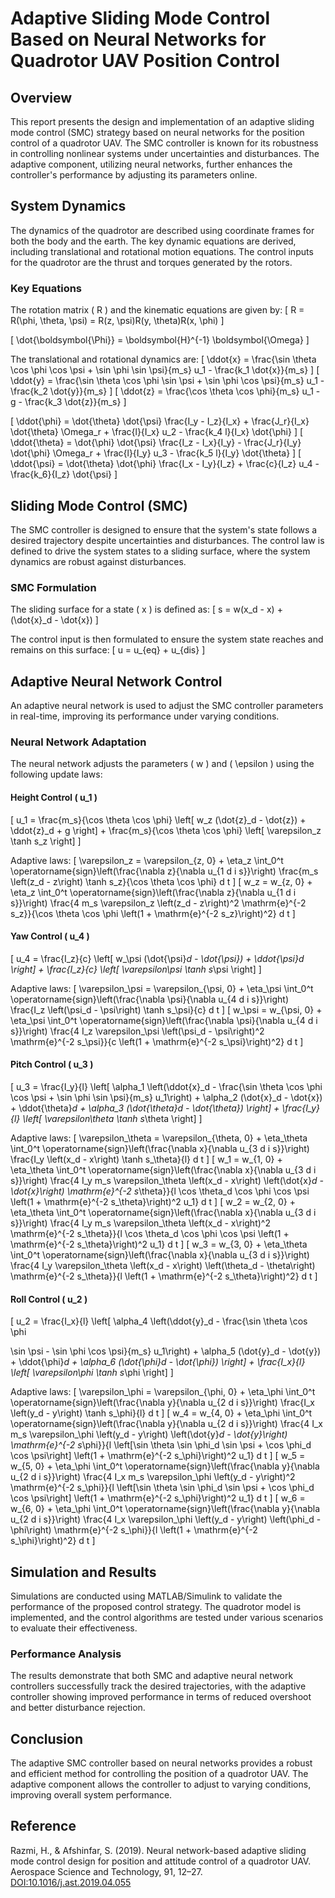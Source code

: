 
# Adaptive Sliding Mode Control Based on Neural Networks for Quadrotor UAV Position Control

## Overview
This report presents the design and implementation of an adaptive sliding mode control (SMC) strategy based on neural networks for the position control of a quadrotor UAV. The SMC controller is known for its robustness in controlling nonlinear systems under uncertainties and disturbances. The adaptive component, utilizing neural networks, further enhances the controller's performance by adjusting its parameters online.

## System Dynamics
The dynamics of the quadrotor are described using coordinate frames for both the body and the earth. The key dynamic equations are derived, including translational and rotational motion equations. The control inputs for the quadrotor are the thrust and torques generated by the rotors.

### Key Equations
The rotation matrix \( R \) and the kinematic equations are given by:
\[ R = R(\phi, \theta, \psi) = R(z, \psi)R(y, \theta)R(x, \phi) \]

\[ \dot{\boldsymbol{\Phi}} = \boldsymbol{H}^{-1} \boldsymbol{\Omega} \]

The translational and rotational dynamics are:
\[ \ddot{x} = \frac{\sin \theta \cos \phi \cos \psi + \sin \phi \sin \psi}{m_s} u_1 - \frac{k_1 \dot{x}}{m_s} \]
\[ \ddot{y} = \frac{\sin \theta \cos \phi \sin \psi + \sin \phi \cos \psi}{m_s} u_1 - \frac{k_2 \dot{y}}{m_s} \]
\[ \ddot{z} = \frac{\cos \theta \cos \phi}{m_s} u_1 - g - \frac{k_3 \dot{z}}{m_s} \]

\[ \ddot{\phi} = \dot{\theta} \dot{\psi} \frac{I_y - I_z}{I_x} + \frac{J_r}{I_x} \dot{\theta} \Omega_r + \frac{l}{I_x} u_2 - \frac{k_4 l}{I_x} \dot{\phi} \]
\[ \ddot{\theta} = \dot{\phi} \dot{\psi} \frac{I_z - I_x}{I_y} - \frac{J_r}{I_y} \dot{\phi} \Omega_r + \frac{l}{I_y} u_3 - \frac{k_5 l}{I_y} \dot{\theta} \]
\[ \ddot{\psi} = \dot{\theta} \dot{\phi} \frac{I_x - I_y}{I_z} + \frac{c}{I_z} u_4 - \frac{k_6}{I_z} \dot{\psi} \]

## Sliding Mode Control (SMC)
The SMC controller is designed to ensure that the system's state follows a desired trajectory despite uncertainties and disturbances. The control law is defined to drive the system states to a sliding surface, where the system dynamics are robust against disturbances.

### SMC Formulation
The sliding surface for a state \( x \) is defined as:
\[ s = w(x_d - x) + (\dot{x}_d - \dot{x}) \]

The control input is then formulated to ensure the system state reaches and remains on this surface:
\[ u = u_{eq} + u_{dis} \]

## Adaptive Neural Network Control
An adaptive neural network is used to adjust the SMC controller parameters in real-time, improving its performance under varying conditions.

### Neural Network Adaptation
The neural network adjusts the parameters \( w \) and \( \epsilon \) using the following update laws:

#### Height Control \( u_1 \)
\[ u_1 = \frac{m_s}{\cos \theta \cos \phi} \left[ w_z (\dot{z}_d - \dot{z}) + \ddot{z}_d + g \right] + \frac{m_s}{\cos \theta \cos \phi} \left[ \varepsilon_z \tanh s_z \right] \]

Adaptive laws:
\[ \varepsilon_z = \varepsilon_{z, 0} + \eta_z \int_0^t \operatorname{sign}\left(\frac{\nabla z}{\nabla u_{1 d i s}}\right) \frac{m_s \left(z_d - z\right) \tanh s_z}{\cos \theta \cos \phi} d t \]
\[ w_z = w_{z, 0} + \eta_z \int_0^t \operatorname{sign}\left(\frac{\nabla z}{\nabla u_{1 d i s}}\right) \frac{4 m_s \varepsilon_z \left(z_d - z\right)^2 \mathrm{e}^{-2 s_z}}{\cos \theta \cos \phi \left(1 + \mathrm{e}^{-2 s_z}\right)^2} d t \]

#### Yaw Control \( u_4 \)
\[ u_4 = \frac{I_z}{c} \left[ w_\psi (\dot{\psi}_d - \dot{\psi}) + \ddot{\psi}_d \right] + \frac{I_z}{c} \left[ \varepsilon_\psi \tanh s_\psi \right] \]

Adaptive laws:
\[ \varepsilon_\psi = \varepsilon_{\psi, 0} + \eta_\psi \int_0^t \operatorname{sign}\left(\frac{\nabla \psi}{\nabla u_{4 d i s}}\right) \frac{I_z \left(\psi_d - \psi\right) \tanh s_\psi}{c} d t \]
\[ w_\psi = w_{\psi, 0} + \eta_\psi \int_0^t \operatorname{sign}\left(\frac{\nabla \psi}{\nabla u_{4 d i s}}\right) \frac{4 I_z \varepsilon_\psi \left(\psi_d - \psi\right)^2 \mathrm{e}^{-2 s_\psi}}{c \left(1 + \mathrm{e}^{-2 s_\psi}\right)^2} d t \]

#### Pitch Control \( u_3 \)
\[ u_3 = \frac{I_y}{l} \left[ \alpha_1 \left(\ddot{x}_d - \frac{\sin \theta \cos \phi \cos \psi + \sin \phi \sin \psi}{m_s} u_1\right) + \alpha_2 (\dot{x}_d - \dot{x}) + \ddot{\theta}_d + \alpha_3 (\dot{\theta}_d - \dot{\theta}) \right] + \frac{I_y}{l} \left[ \varepsilon_\theta \tanh s_\theta \right] \]

Adaptive laws:
\[ \varepsilon_\theta = \varepsilon_{\theta, 0} + \eta_\theta \int_0^t \operatorname{sign}\left(\frac{\nabla x}{\nabla u_{3 d i s}}\right) \frac{I_y \left(x_d - x\right) \tanh s_\theta}{l} d t \]
\[ w_1 = w_{1, 0} + \eta_\theta \int_0^t \operatorname{sign}\left(\frac{\nabla x}{\nabla u_{3 d i s}}\right) \frac{4 I_y m_s \varepsilon_\theta \left(x_d - x\right) \left(\dot{x}_d - \dot{x}\right) \mathrm{e}^{-2 s_\theta}}{l \cos \theta_d \cos \phi \cos \psi \left(1 + \mathrm{e}^{-2 s_\theta}\right)^2 u_1} d t \]
\[ w_2 = w_{2, 0} + \eta_\theta \int_0^t \operatorname{sign}\left(\frac{\nabla x}{\nabla u_{3 d i s}}\right) \frac{4 I_y m_s \varepsilon_\theta \left(x_d - x\right)^2 \mathrm{e}^{-2 s_\theta}}{l \cos \theta_d \cos \phi \cos \psi \left(1 + \mathrm{e}^{-2 s_\theta}\right)^2 u_1} d t \]
\[ w_3 = w_{3, 0} + \eta_\theta \int_0^t \operatorname{sign}\left(\frac{\nabla x}{\nabla u_{3 d i s}}\right) \frac{4 I_y \varepsilon_\theta \left(x_d - x\right) \left(\theta_d - \theta\right) \mathrm{e}^{-2 s_\theta}}{l \left(1 + \mathrm{e}^{-2 s_\theta}\right)^2} d t \]

#### Roll Control \( u_2 \)
\[ u_2 = \frac{I_x}{l} \left[ \alpha_4 \left(\ddot{y}_d - \frac{\sin \theta \cos \phi

 \sin \psi - \sin \phi \cos \psi}{m_s} u_1\right) + \alpha_5 (\dot{y}_d - \dot{y}) + \ddot{\phi}_d + \alpha_6 (\dot{\phi}_d - \dot{\phi}) \right] + \frac{I_x}{l} \left[ \varepsilon_\phi \tanh s_\phi \right] \]

Adaptive laws:
\[ \varepsilon_\phi = \varepsilon_{\phi, 0} + \eta_\phi \int_0^t \operatorname{sign}\left(\frac{\nabla y}{\nabla u_{2 d i s}}\right) \frac{I_x \left(y_d - y\right) \tanh s_\phi}{l} d t \]
\[ w_4 = w_{4, 0} + \eta_\phi \int_0^t \operatorname{sign}\left(\frac{\nabla y}{\nabla u_{2 d i s}}\right) \frac{4 I_x m_s \varepsilon_\phi \left(y_d - y\right) \left(\dot{y}_d - \dot{y}\right) \mathrm{e}^{-2 s_\phi}}{l \left[\sin \theta \sin \phi_d \sin \psi + \cos \phi_d \cos \psi\right] \left(1 + \mathrm{e}^{-2 s_\phi}\right)^2 u_1} d t \]
\[ w_5 = w_{5, 0} + \eta_\phi \int_0^t \operatorname{sign}\left(\frac{\nabla y}{\nabla u_{2 d i s}}\right) \frac{4 I_x m_s \varepsilon_\phi \left(y_d - y\right)^2 \mathrm{e}^{-2 s_\phi}}{l \left[\sin \theta \sin \phi_d \sin \psi + \cos \phi_d \cos \psi\right] \left(1 + \mathrm{e}^{-2 s_\phi}\right)^2 u_1} d t \]
\[ w_6 = w_{6, 0} + \eta_\phi \int_0^t \operatorname{sign}\left(\frac{\nabla y}{\nabla u_{2 d i s}}\right) \frac{4 I_x \varepsilon_\phi \left(y_d - y\right) \left(\phi_d - \phi\right) \mathrm{e}^{-2 s_\phi}}{l \left(1 + \mathrm{e}^{-2 s_\phi}\right)^2} d t \]

## Simulation and Results
Simulations are conducted using MATLAB/Simulink to validate the performance of the proposed control strategy. The quadrotor model is implemented, and the control algorithms are tested under various scenarios to evaluate their effectiveness.

### Performance Analysis
The results demonstrate that both SMC and adaptive neural network controllers successfully track the desired trajectories, with the adaptive controller showing improved performance in terms of reduced overshoot and better disturbance rejection.

## Conclusion
The adaptive SMC controller based on neural networks provides a robust and efficient method for controlling the position of a quadrotor UAV. The adaptive component allows the controller to adjust to varying conditions, improving overall system performance.

## Reference
Razmi, H., & Afshinfar, S. (2019). Neural network-based adaptive sliding mode control design for position and attitude control of a quadrotor UAV. Aerospace Science and Technology, 91, 12–27. [DOI:10.1016/j.ast.2019.04.055](http://dx.doi.org/10.1016/j.ast.2019.04.055)

